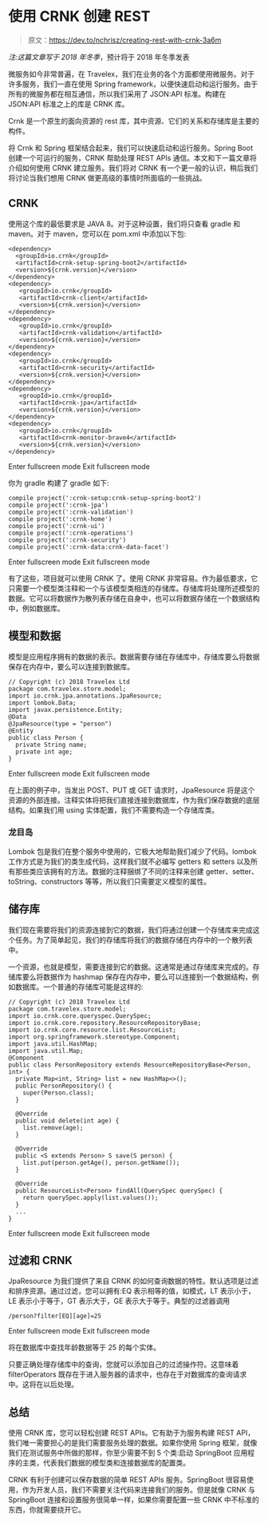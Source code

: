 # 使用 CRNK 创建 REST

> 原文：<https://dev.to/nchrisz/creating-rest-with-crnk-3a6m>

*注:这篇文章写于 2018 年冬季*，预计将于 2018 年冬季发表

微服务如今非常普遍，在 Travelex，我们在业务的各个方面都使用微服务。对于许多服务，我们一直在使用 Spring framework，以便快速启动和运行服务。由于所有的微服务都在相互通信，所以我们采用了 JSON:API 标准。构建在 JSON:API 标准之上的库是 CRNK 库。

Crnk 是一个原生的面向资源的 rest 库，其中资源、它们的关系和存储库是主要的构件。

将 Crnk 和 Spring 框架结合起来，我们可以快速启动和运行服务。Spring Boot 创建一个可运行的服务，CRNK 帮助处理 REST APIs 通信。本文和下一篇文章将介绍如何使用 CRNK 建立服务。我们将对 CRNK 有一个更一般的认识，稍后我们将讨论当我们想用 CRNK 做更高级的事情时所面临的一些挑战。

## CRNK

使用这个库的最低要求是 JAVA 8。对于这种设置，我们将只查看 gradle 和 maven。对于 maven，您可以在 pom.xml 中添加以下包:

```
<dependency>
  <groupId>io.crnk</groupId>
  <artifactId>crnk-setup-spring-boot2</artifactId>
  <version>${crnk.version}</version>
</dependency>
<dependency>
   <groupId>io.crnk</groupId>
   <artifactId>crnk-client</artifactId>
   <version>${crnk.version}</version>
</dependency>
<dependency>
   <groupId>io.crnk</groupId>
   <artifactId>crnk-validation</artifactId>
   <version>${crnk.version}</version>
</dependency>
<dependency>
   <groupId>io.crnk</groupId>
   <artifactId>crnk-security</artifactId>
   <version>${crnk.version}</version>
</dependency>
<dependency>
   <groupId>io.crnk</groupId>
   <artifactId>crnk-jpa</artifactId>
   <version>${crnk.version}</version>
</dependency>
<dependency>
   <groupId>io.crnk</groupId>
   <artifactId>crnk-monitor-brave4</artifactId>
   <version>${crnk.version}</version>
</dependency> 
```

Enter fullscreen mode Exit fullscreen mode

你为 gradle 构建了 gradle 如下:

```
compile project(':crnk-setup:crnk-setup-spring-boot2')
compile project(':crnk-jpa')
compile project(':crnk-validation')
compile project(':crnk-home')
compile project(':crnk-ui')
compile project(':crnk-operations')
compile project(':crnk-security')
compile project(':crnk-data:crnk-data-facet') 
```

Enter fullscreen mode Exit fullscreen mode

有了这些，项目就可以使用 CRNK 了。使用 CRNK 非常容易。作为最低要求，它只需要一个模型类注释和一个与该模型类相连的存储库。存储库将处理所述模型的数据。它可以将数据作为散列表存储在自身中，也可以将数据存储在一个数据结构中，例如数据库。

## 模型和数据

模型是应用程序拥有的数据的表示。数据需要存储在存储库中，存储库要么将数据保存在内存中，要么可以连接到数据库。

```
// Copyright (c) 2018 Travelex Ltd
package com.travelex.store.model;
import io.crnk.jpa.annotations.JpaResource;
import lombok.Data;
import javax.persistence.Entity;
@Data
@JpaResource(type = "person")
@Entity
public class Person {
  private String name;
  private int age;
} 
```

Enter fullscreen mode Exit fullscreen mode

在上面的例子中，当发出 POST、PUT 或 GET 请求时，JpaResource 将是这个资源的外部连接。注释实体将把我们直接连接到数据库，作为我们保存数据的底层结构。如果我们用 using 实体配置，我们不需要构造一个存储库类。

### 龙目岛

Lombok 包是我们在整个服务中使用的，它极大地帮助我们减少了代码。lombok 工作方式是为我们的类生成代码，这样我们就不必编写 getters 和 setters 以及所有那些类应该拥有的方法。数据的注释捆绑了不同的注释来创建 getter、setter、toString、constructors 等等，所以我们只需要定义模型的属性。

## 储存库

我们现在需要将我们的资源连接到它的数据，我们将通过创建一个存储库来完成这个任务。为了简单起见，我们的存储库将我们的数据存储在内存中的一个散列表中。

一个资源，也就是模型，需要连接到它的数据。这通常是通过存储库来完成的。存储库要么将数据作为 hashmap 保存在内存中，要么可以连接到一个数据结构，例如数据库。一个普通的存储库可能是这样的:

```
// Copyright (c) 2018 Travelex Ltd
package com.travelex.store.model;
import io.crnk.core.queryspec.QuerySpec;
import io.crnk.core.repository.ResourceRepositoryBase;
import io.crnk.core.resource.list.ResourceList;
import org.springframework.stereotype.Component;
import java.util.HashMap;
import java.util.Map;
@Component
public class PersonRepository extends ResourceRepositoryBase<Person, int> {
  private Map<int, String> list = new HashMap<>();
  public PersonRepository() {
    super(Person.class);
  }

  @Override
  public void delete(int age) {
    list.remove(age);
  }

  @Override
  public <S extends Person> S save(S person) {
    list.put(person.getAge(), person.getName());
  }

  @Override
  public ResourceList<Person> findAll(QuerySpec querySpec) {
    return querySpec.apply(list.values());
  }
  ...
} 
```

Enter fullscreen mode Exit fullscreen mode

## 过滤和 CRNK

JpaResource 为我们提供了来自 CRNK 的如何查询数据的特性。默认选项是过滤和排序资源。通过过滤，您可以拥有:EQ 表示相等的值，如模式，LT 表示小于，LE 表示小于等于，GT 表示大于，GE 表示大于等于。典型的过滤器调用

```
/person?filter[EQ][age]=25 
```

Enter fullscreen mode Exit fullscreen mode

将在数据库中查找年龄数据等于 25 的每个实体。

只要正确处理存储库中的查询，您就可以添加自己的过滤操作符。这意味着 filterOperators 既存在于进入服务器的请求中，也存在于对数据库的查询请求中。这将在以后处理。

## 总结

使用 CRNK 库，您可以轻松创建 REST APIs。它有助于为服务构建 REST API，我们唯一需要担心的是我们需要服务处理的数据。如果你使用 Spring 框架，就像我们在测试服务中所做的那样，你至少需要不到 5 个类:启动 SpringBoot 应用程序的主类，代表我们数据的模型类和连接数据库的配置类。

CRNK 有利于创建可以保存数据的简单 REST APIs 服务。SpringBoot 很容易使用，作为开发人员，我们不需要关注代码来连接我们的服务。但是就像 CRNK 与 SpringBoot 连接和设置服务很简单一样，如果你需要配置一些 CRNK 中不标准的东西，你就需要绕开它。